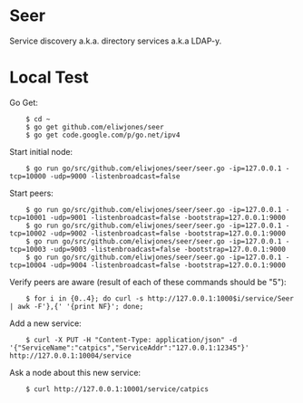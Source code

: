 # Seer

Service discovery a.k.a. directory services a.k.a LDAP-y.

# Local Test

Go Get:
```
	$ cd ~
	$ go get github.com/eliwjones/seer
	$ go get code.google.com/p/go.net/ipv4
```

Start initial node:

```
	$ go run go/src/github.com/eliwjones/seer/seer.go -ip=127.0.0.1 -tcp=10000 -udp=9000 -listenbroadcast=false
```

Start peers:

```
	$ go run go/src/github.com/eliwjones/seer/seer.go -ip=127.0.0.1 -tcp=10001 -udp=9001 -listenbroadcast=false -bootstrap=127.0.0.1:9000
	$ go run go/src/github.com/eliwjones/seer/seer.go -ip=127.0.0.1 -tcp=10002 -udp=9002 -listenbroadcast=false -bootstrap=127.0.0.1:9000
	$ go run go/src/github.com/eliwjones/seer/seer.go -ip=127.0.0.1 -tcp=10003 -udp=9003 -listenbroadcast=false -bootstrap=127.0.0.1:9000
	$ go run go/src/github.com/eliwjones/seer/seer.go -ip=127.0.0.1 -tcp=10004 -udp=9004 -listenbroadcast=false -bootstrap=127.0.0.1:9000
```

Verify peers are aware (result of each of these commands should be "5"):
```
	$ for i in {0..4}; do curl -s http://127.0.0.1:1000$i/service/Seer | awk -F'},{' '{print NF}'; done;
```

Add a new service:
```
	$ curl -X PUT -H "Content-Type: application/json" -d '{"ServiceName":"catpics","ServiceAddr":"127.0.0.1:12345"}' http://127.0.0.1:10004/service
```

Ask a node about this new service:
```
	$ curl http://127.0.0.1:10001/service/catpics
```
